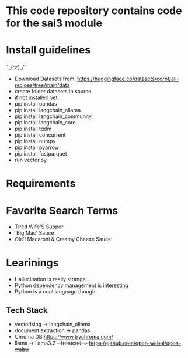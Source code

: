 # This code repository contains code for the sai3 module

# Install guidelines

¯\_(ツ)\_/¯

- Download Datasets from: https://huggingface.co/datasets/corbt/all-recipes/tree/main/data
- create folder datasets in source
- if not installed yet:
- pip install pandas
- pip install langchain_ollama
- pip install langchain_community
- pip install langchain_core
- pip install tqdm
- pip install concurrent
- pip install numpy
- pip install pyarrow
- pip install fastparquet
- run vector.py

# Requirements

# Favorite Search Terms

- Tired Wife'S Supper
- `Big Mac' Sauce
- Ole'! Macaroni & Creamy Cheese Sauce!

# Learinings

- Hallucination is really strange...
- Python dependency management is interesting
- Python is a cool language though

## Tech Stack

- vectorising -> langchain_ollama
- document extraction -> pandas
- Chroma DB https://www.trychroma.com/
- llama -> llama3.2
  ~~- frontend -> https://github.com/open-webui/open-webui~~
